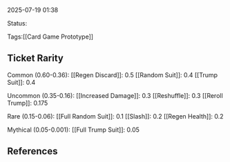 2025-07-19 01:38

Status:

Tags:[[Card Game Prototype]]

## Ticket Rarity

Common (0.60-0.36):
[[Regen Discard]]: 0.5
[[Random Suit]]: 0.4
[[Trump Suit]]: 0.4

Uncommon (0.35-0.16):
[[Increased Damage]]: 0.3
[[Reshuffle]]: 0.3
[[Reroll Trump]]: 0.175

Rare (0.15-0.06):
[[Full Random Suit]]: 0.1
[[Slash]]: 0.2
[[Regen Health]]: 0.2

Mythical (0.05-0.001):
[[Full Trump Suit]]: 0.05

## References
